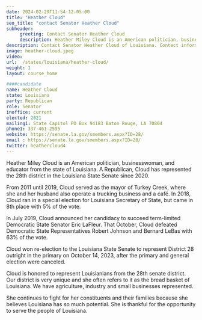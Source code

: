 ```yaml
---
date: 2024-02-29T11:54:12-05:00
title: "Heather Cloud"
seo_title: "contact Senator Heather Cloud"
subheader:
     greeting: Contact Senator Heather Cloud
     description: Heather Miley Cloud is an American politician, businesswoman, and educator from the state of Louisiana. A Republican, Cloud has represented the 28th district in the Louisiana State Senate since 2020.
description: Contact Senator Heather Cloud of Louisiana. Contact information for Heather Cloud includes email address, phone number, and mailing address.
image: heather-cloud.jpeg
video:
url:  /states/louisiana/heather-cloud/
weight: 1
layout: course_home

####candidate
name: Heather Cloud
state: Louisiana
party: Republican
role: Senator
inoffice: current
elected: 2021
mailing1: State Capitol PO Box 94183 Baton Rouge, LA 70804
phone1: 337-461-2595
website: https://senate.la.gov/smembers.aspx?ID=28/
email : https://senate.la.gov/smembers.aspx?ID=28/
twitter: heathercloud4
---
```


Heather Miley Cloud is an American politician, businesswoman, and educator from the state of Louisiana. A Republican, Cloud has represented the 28th district in the Louisiana State Senate since 2020.

From 2011 until 2019, Cloud served as the mayor of Turkey Creek, where she and her husband also operate a trucking business and a café. In 2018, Cloud ran in a special election for Louisiana Secretary of State, but came in 8th place with 5% of the vote.

In July 2019, Cloud announced her candidacy to succeed term-limited Democratic State Senator Eric LaFleur. That October, Cloud defeated Democratic State Representatives Robert Johnson and Bernard LeBas with 63% of the vote.

Cloud won re-election to the Louisiana State Senate to represent District 28 outright in the primary on October 14, 2023, after the primary and general election were canceled.

Cloud is honored to represent Louisianians from the 28th senate district. Our district is very unique and she often refers to it as the bread basket of Louisiana. We have agriculture, industry and small businesses represented.

She continues to fight for her constituents and their families because she believes Louisiana has so much potential. She is thankful for the opportunity to serve the people of Louisiana.
